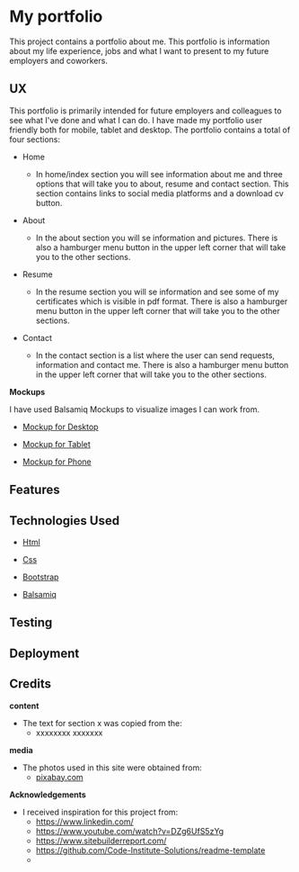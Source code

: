 # My portfolio

This project contains a portfolio about me.
This portfolio is information about my life experience,
jobs and what I want to present to my future employers and coworkers.

## UX

This portfolio is primarily intended for future employers and colleagues
to see what I've done and what I can do.
I have made my portfolio user friendly both for mobile, tablet and desktop.
The portfolio contains a total of four sections:

- Home
  - In home/index section you will see information about me and three options that will take you to 
    about, resume and contact section. This section contains links to social media platforms and a download cv button.
    
- About
  - In the about section you will se information and pictures. There is also a hamburger menu button in the upper left corner
    that will take you to the other sections.
  
- Resume
  - In the resume section you will se information and see some of my certificates which is visible in pdf format. There is also a 
    hamburger menu button in the upper left corner that will take you to the other sections.
  
- Contact
  - In the contact section is a list where the user can send requests, information and contact me. There is also a 
    hamburger menu button in the upper left corner that will take you to the other sections.


**Mockups**
  
  I have used Balsamiq Mockups to visualize images I can work from.

- <a href="https://drive.google.com/file/d/1Rz3fG2M84jpM66sMw0P9DJ_2TGitvDq7/view?usp=sharing" target="_blank">Mockup for Desktop</a>

- <a href="https://drive.google.com/file/d/1uyIOnN-CA89qb4Mh2rgu93rclTV4rjx0/view?usp=sharing" target="_blank">Mockup for Tablet</a>

- <a href="https://drive.google.com/file/d/1oZnP9YOpAf7c3OWoM2-fDXwZ0vSsI0Nl/view?usp=sharing" target="_blank">Mockup for Phone</a>


## Features


## Technologies Used
- <a href="https://en.wikipedia.org/wiki/HTML" target="_blank"> Html </a>
  
  
- <a href="https://sv.wikipedia.org/wiki/Cascading_Style_Sheets" target="_blank"> Css </a>


- <a href="https://getbootstrap.com/" target="_blank"> Bootstrap </a>

- <a href="https://en.wikipedia.org/wiki/Balsamiq" target="_blank"> Balsamiq </a>
  
## Testing
  
  
## Deployment
  
  
## Credits
  
   **content**
  - The text for section x was copied from the:
    - xxxxxxxx xxxxxxx
  
   **media**
  - The photos used in this site were obtained from:
    - <a href="https://pixabay.com/sv/" target="_blank"> pixabay.com </a>
    
   **Acknowledgements**
  - I received inspiration for this project from:
    - https://www.linkedin.com/
    - https://www.youtube.com/watch?v=DZg6UfS5zYg
    - https://www.sitebuilderreport.com/
    - https://github.com/Code-Institute-Solutions/readme-template
    -
